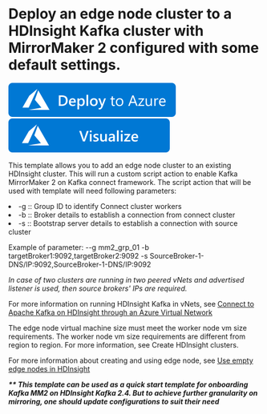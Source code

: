 # Deploy an edge node cluster to a HDInsight Kafka cluster with MirrorMaker 2 configured with some default settings.

[![Deploy To Azure](https://raw.githubusercontent.com/Azure/azure-quickstart-templates/master/1-CONTRIBUTION-GUIDE/images/deploytoazure.svg?sanitize=true)](https://portal.azure.com/#create/Microsoft.Template/uri/https%3A%2F%2Fraw.githubusercontent.com%2Fmohapatrasambit%2FHDInsightKafkaMirrorMaker2%2Fmaster%2Fazuredeploy.json)  [![Visualize](https://raw.githubusercontent.com/Azure/azure-quickstart-templates/master/1-CONTRIBUTION-GUIDE/images/visualizebutton.svg?sanitize=true)](http://armviz.io/#/?load=https://raw.githubusercontent.com/mohapatrasambit/HDInsightKafkaMirrorMaker2/master/azuredeploy.json)

This template allows you to add an edge node cluster to an existing HDInsight cluster. This will run a custom script action to enable Kafka MirrorMaker 2 on Kafka connect framework. The script action that will be used with template will need following parameters:
<li> -g :: Group ID to identify Connect cluster workers
<li> -b :: Broker details to establish a connection from connect cluster
<li> -s :: Bootstrap server details to establish a connection with source cluster

Example of parameter:
--g mm2_grp_01 -b targetBroker1:9092,targetBroker2:9092 -s SourceBroker-1-DNS/IP:9092,SourceBroker-1-DNS/IP:9092

<i>In case of two clusters are running in two peered vNets and advertised listener is used, then source brokers' IPs are required.</i>

For more information on running HDInsight Kafka in vNets, see <a href="https://docs.microsoft.com/en-us/azure/hdinsight/kafka/apache-kafka-connect-vpn-gateway">Connect to Apache Kafka on HDInsight through an Azure Virtual Network </a>

The edge node virtual machine size must meet the worker node vm size requirements. The worker node vm size requirements are different from region to region. For more information, see Create HDInsight clusters.

For more information about creating and using edge node, see <a href="https://docs.microsoft.com/azure/hdinsight/hdinsight-apps-use-edge-node">Use empty edge nodes in HDInsight </a>

<b><i>** This template can be used as a quick start template for onboarding Kafka MM2 on HDInsight Kafka 2.4. But to achieve further granularity on mirroring, one should update configurations to suit their need</i></b>


